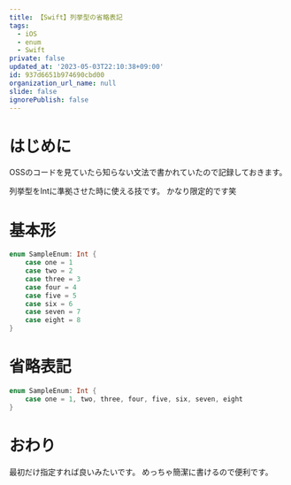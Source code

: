```yaml
---
title: 【Swift】列挙型の省略表記
tags:
  - iOS
  - enum
  - Swift
private: false
updated_at: '2023-05-03T22:10:38+09:00'
id: 937d6651b974690cbd00
organization_url_name: null
slide: false
ignorePublish: false
---
```

# はじめに
OSSのコードを見ていたら知らない文法で書かれていたので記録しておきます。

列挙型をIntに準拠させた時に使える技です。
かなり限定的です笑

# 基本形
```swift
enum SampleEnum: Int {
    case one = 1
    case two = 2
    case three = 3
    case four = 4
    case five = 5
    case six = 6
    case seven = 7
    case eight = 8
}
```

# 省略表記
```swift
enum SampleEnum: Int {
    case one = 1, two, three, four, five, six, seven, eight
}
```

# おわり
最初だけ指定すれば良いみたいです。
めっちゃ簡潔に書けるので便利です。
